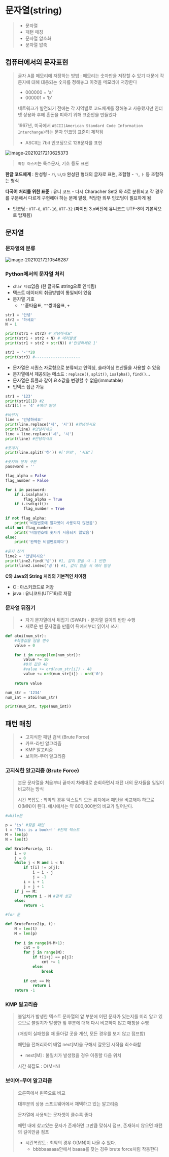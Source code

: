 # 문자열(string)

> - 문자열
> - 패턴 매칭
> - 문자열 암호화
> - 문자열 압축



## 컴퓨터에서의 문자표현

> 글자 A를 메모리에 저장하는 방법 : 메모리는 숫자만을 저장할 수 있기 때문에 각 문자에 대해 대응되는 숫자를 정해놓고 이것을 메모리에 저장한다
>
> - 000000 = 'a'
> - 000001 = 'b'
>
> 네트워크가 발전되기 전에는 각 지역별로 코드체계를 정해놓고 사용했지만 인터넷 상용화 후에 혼돈을 피하기 위해 표준안을 만들었다 
>
> 1967년, 미국에서 `ASCII(American Standard Code Information Interchange)`라는 문자 인코딩 표준이 제작됨
>
> - ASCII는 7bit 인코딩으로 128문자를 표현

![image-20210217210625373](#APS_array2.assets/image-20210217210625373.png)

> `확장 아스키`는 특수문자, 기호 등도 표현 

**한글 코드체계** : 완성형 - `가`, `나`,`다` 완성된 형태의 글자로 표현, 조합형 - `ㄱ`, `ㅏ` 등 조합하는 형식

**다국어 처리를 위한 표준** : 유니 코드 - 다시 Characher Set2 와 4로 분류되고 각 경우를 구분해서 다르게 구현해야 하는 문제 발생, 적당한 외부 인코딩이 필요하게 됨 

- 인코딩 : `UTF-8`, `UTF-16`, `UTF-32` (파이썬 3.x버전에 유니코드 UTF-8이 기본적으로 탑재됨)



## 문자열

### 문자열의 분류

![image-20210217210546287](#APS_array2.assets/image-20210217210546287.png)



### Python에서의 문자열 처리

- `char 타입`없음 (한 글자도 string으로 인식됨)
- 텍스트 데이터의 취급방법이 통일되어 있음
- 문자열 기호 
  - `''`홑따옴표, `""`쌍따옴표, `+`

```python
str1 = '안녕'
str2 = '하세요'
N = 1

print(str1 + str2) #'안녕하세요'
print(str1 + str2 + N) # 에러발생 
print(str1 + str2 + str(N)) #'안녕하세요 1'

str3 = '-'*20
print(str3) #--------------------
```

- 문자열은 시퀀스 자료형으로 분류되고 인덱싱, 슬라이싱 연산들을 사용할 수 있음
- 문자열에서 제공되는 메소드 : `replace()`, `split()`, `isalpha()`, `find()`...
- 문자열은 튜플과 같이 요소값을 변경할 수 없음(immutable)
- 인덱스 접근 가능 

```python
str1 = '123'
print(str1[1]) #2
str1[1] = '4' #에러 발생

#바꾸기
line = '안녕하세요'
print(line.replace('세', '시')) #안녕하시요 
print(line) #안녕하세요 
line = line.replace('세', '시')
print(line) #안녕하시요 

#쪼개기
print(line.split('하')) #['안녕', '시요']

#숫자와 문자 구분 
password = ''

flag_alpha = False
flag_number = False

for i in password:
    if i.isalpha():
        flag_alpha = True
   	if i.isdigit():
        flag_number = True
        
if not flag_alpha:
    print('비밀번호에 알파벳이 사용되지 않았음')
elif not flag_number:
    print('비밀번호에 숫자가 사용되지 않았음')
else:
    print('완벽한 비밀번호이다')
    
#문자 찾기
line2 = '안녕하시요'
print(line2.find('녕')) #1, 값이 없을 시 -1 반환
print(line2.index('녕')) #1, 값이 없을 시 에러 발생
```



**C와 Java의 String 처리의 기본적인 차이점**

- C : 아스키코드로 저장
- java : 유니코드(UTF16)로 저장



### 문자열 뒤집기

> - 자기 문자열에서 뒤집기 (SWAP) - 문자열 길이의 반만 수행
> - 새로운 빈 문자열을 만들어 뒤에서부터 읽어서 쓰기



```python
def atoi(num_str):
    #최종값을 담을 변수
    value = 0
    
    for i in range(len(num_str)):
        value *= 10 
        #0의 값은 48 
        #value += ord(num_str[i]) - 48
        value += ord(num_str[i]) - ord('0')
        
    return value

num_str = '1234'
num_int = atoi(num_str)

print(num_int, type(num_int))
```



## 패턴 매칭

> - 고지식한 패턴 검색 (Brute Force)
> - 카프-라빈 알고리즘
> - KMP 알고리즘
> - 보이어-무어 알고리즘



### 고지식한 알고리즘 (Brute Force)

> 본문 문자열을 처음부터 끝까지 차례대로 순회하면서 패턴 내의 문자들을 일일이 비교하는 방식 
>
> 시간 복잡도 : 최악의 경우 텍스트의 모든 위치에서 패턴을 비교해야 하므로 O(MN)이 된다. 예시에서는 약 800,000번의 비교가 일어난다.

```PYTHON
#while문

p = 'is' #찾을 패턴
t = 'This is a book~!' #전체 텍스트
M = len(p)
N = len(t)

def BruteForce(p, t):
    i = 0
    j = 0
    while j < M and i < N:
        if t[i] != p[j]:
            i = i - j
            j = -1
        i = i + 1
        j = j + 1
    if j == M:
        return i - M #검색 성공
   	else:
        return -1
```

```python
#for 문

def BruteForce2(p, t):
    N = len(t)
    M = len(p)
    
    for i in range(N-M+1):
        cnt = 0
        for j in range(M):
            if t[i+j] == p[j]:
                cnt += 1
            else:
                break
                
        if cnt == M:
            return i
    return -1
```



### KMP 알고리즘

> 불일치가 발생한 텍스트 문자열의 앞 부분에 어떤 문자가 있는지를 미리 알고 있으므로 불일치가 발생한 앞 부분에 대해 다시 비교하지 않고 매칭을 수행
>
> (매칭이 실패했을 때 돌아갈 곳을 계산, 모든 경우를 보지 않고 점프함)
>
> 패턴을 전처리하여 배열 next[M]을 구해서 잘못된 시작을 최소화함 
>
> - next[M] : 불일치가 발생했을 경우 이동할 다음 위치
>
> 시간 복잡도 : O(M+N)



### 보이어-무어 알고리즘

> 오른쪽에서 왼쪽으로 비교 
>
> 대부분의 상용 소프트웨어에서 채택하고 있는 알고리즘 
>
> 문자열에 사용되는 문자셋이 클수록 좋다
>
> 패턴 내에 찾고있는 문자가 존재하면 그만큼 맞춰서 점프, 존재하지 않으면 패턴의 길이만큼 점프
>
> - 시간복잡도 : 최악의 경우 O(MN)이 나올 수 있다.
>   - bbbbaaaaaa안에서 baaaa를 찾는 경우 brute force처럼 작동한다

